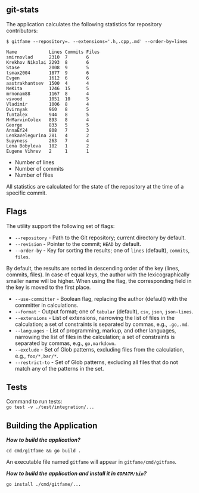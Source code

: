 ## git-stats

The application calculates the following statistics for repository contributors:

```
$ gitfame --repository=. --extensions='.h,.cpp,.md' --order-by=lines

Name            Lines Commits Files
smirnovlad      2310  7       6
Krekhov Nikolai 2293  8       6
Stase           2008  9       5
tsmax2004       1877  9       6
Evgen           1612  6       6
aastrakhantsev  1500  4       4
NeKita          1246  15      5
mrnonam88       1167  8       4
vsvood          1051  10      5
Vladimir        1006  8       4
Dvirnyak        960   8       5
funtalex        944   8       5
MrMarvinColex   893   8       4
George          833   5       5
AnnaEf24        808   7       3
LenkaVelegurina 281   4       2
Supyness        263   7       4
Lena Bobyleva   182   1       2
Eugene Vihrev   2     1       1
```

- Number of lines
- Number of commits
- Number of files

All statistics are calculated for the state of the repository at the time of a specific commit.

## Flags

The utility support the following set of flags:

- `--repository` - Path to the Git repository; current directory by default.
- `--revision` - Pointer to the commit; `HEAD` by default.
- `--order-by` - Key for sorting the results; one of `lines` (default), `commits`, `files`.

By default, the results are sorted in descending order of the key (lines, commits, files). In case of equal keys, the author with the lexicographically smaller name will be higher. When using the flag, the corresponding field in the key is moved to the first place.

- `--use-committer` - Boolean flag, replacing the author (default) with the committer in calculations.
- `--format` - Output format; one of `tabular` (default), `csv`, `json`, `json-lines`.
- `--extensions` - List of extensions, narrowing the list of files in the calculation; a set of constraints is separated by commas, e.g., `.go,.md`.
- `--languages` - List of programming, markup, and other languages, narrowing the list of files in the calculation; a set of constraints is separated by commas, e.g., `go,markdown`.
- `--exclude` - Set of Glob patterns, excluding files from the calculation, e.g., `foo/*,bar/*`.
- `--restrict-to` - Set of Glob patterns, excluding all files that do not match any of the patterns in the set.

## Tests

Command to run tests:\
```go test -v ./test/integration/...```


## Building the Application

**_How to build the application?_**

```cd cmd/gitfame && go build .```

An executable file named `gitfame` will appear in `gitfame/cmd/gitfame`.

**_How to build the application and install it in `GOPATH/bin`?_**

```go install ./cmd/gitfame/...```

